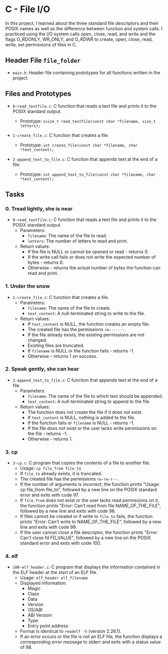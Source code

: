 # C - File I/O

In this project, I learned about the three standard file descriptors and their POSIX names as well as the difference between function and system calls. I practiced using the I/O system calls open, close, read, and write and the flags O_RDONLY, WR_ONLY, and O_RDWR to create, open, close, read, write, set permissions of files in C.

## Header File `file_folder`

- `main.h`: Header file containing prototypes for all functions written in the project.

## Files and Prototypes

- `0-read_textfile.c`: C function that reads a text file and prints it to the POSIX standard output.
  - Prototype: `ssize_t read_textfile(const char *filename, size_t letters);`

- `1-create_file.c`: C function that creates a file.
  - Prototype: `int create_file(const char *filename, char *text_content);`

- `2-append_text_to_file.c`: C function that appends text at the end of a file.
  - Prototype: `int append_text_to_file(const char *filename, char *text_content);`

## Tasks

### 0. Tread lightly, she is near

- `0-read_textfile.c`: C function that reads a text file and prints it to the POSIX standard output.
  - Parameters:
    - `filename`: The name of the file to read.
    - `letters`: The number of letters to read and print.
  - Return values:
    - If the file is NULL or cannot be opened or read - returns 0.
    - If the write call fails or does not write the expected number of bytes - returns 0.
    - Otherwise - returns the actual number of bytes the function can read and print.

### 1. Under the snow

- `1-create_file.c`: C function that creates a file.
  - Parameters:
    - `filename`: The name of the file to create.
    - `text_content`: A null-terminated string to write to the file.
  - Return values:
    - If `text_content` is NULL, the function creates an empty file.
    - The created file has the permissions `rw-------`.
    - If the file already exists, the existing permissions are not changed.
    - Existing files are truncated.
    - If `filename` is NULL or the function fails - returns -1.
    - Otherwise - returns 1 on success.

### 2. Speak gently, she can hear

- `2-append_text_to_file.c`: C function that appends text at the end of a file.
  - Parameters:
    - `filename`: The name of the file to which text should be appended.
    - `text_content`: A null-terminated string to append to the file.
  - Return values:
    - The function does not create the file if it does not exist.
    - If `text_content` is NULL, nothing is added to the file.
    - If the function fails or `filename` is NULL - returns -1.
    - If the file does not exist or the user lacks write permissions on the file - returns -1.
    - Otherwise - returns 1.

### 3. cp

- `3-cp.c`: C program that copies the contents of a file to another file.
  - Usage: `cp file_from file_to`
  - If `file_to` already exists, it is truncated.
  - The created file has the permissions `rw-rw-r--`.
  - If the number of arguments is incorrect, the function prints "Usage: cp file_from file_to", followed by a new line on the POSIX standard error and exits with code 97.
  - If `file_from` does not exist or the user lacks read permissions on it, the function prints "Error: Can't read from file NAME_OF_THE_FILE", followed by a new line and exits with code 98.
  - If files cannot be created or if write to `file_to` fails, the function prints "Error: Can't write to NAME_OF_THE_FILE", followed by a new line and exits with code 99.
  - If the user cannot close a file descriptor, the function prints "Error: Can't close fd FD_VALUE", followed by a new line on the POSIX standard error and exits with code 100.

### 4. elf

- `100-elf_header.c`: C program that displays the information contained in the ELF header at the start of an ELF file.
  - Usage: `elf_header elf_filename`
  - Displayed information:
    - Magic
    - Class
    - Data
    - Version
    - OS/ABI
    - ABI Version
    - Type
    - Entry point address
  - Format is identical to `readelf -h` (version 2.26.1).
  - If an error occurs or the file is not an ELF file, the function displays a corresponding error message to stderr and exits with a status value of 98.

